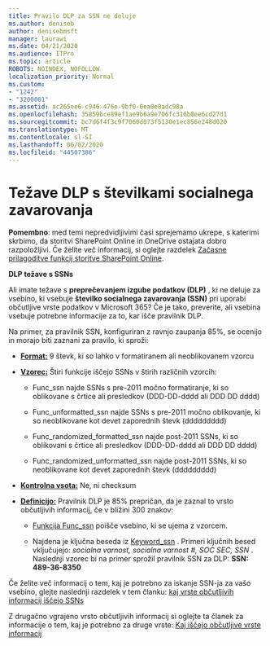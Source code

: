 ```yaml
---
title: Pravilo DLP za SSN ne deluje
ms.author: deniseb
author: denisebmsft
manager: laurawi
ms.date: 04/21/2020
ms.audience: ITPro
ms.topic: article
ROBOTS: NOINDEX, NOFOLLOW
localization_priority: Normal
ms.custom:
- "1242"
- "3200001"
ms.assetid: ac265ee6-c946-476e-9bf0-0ea0e8adc98a
ms.openlocfilehash: 35859bce89ef1ae9b6a9e706fc316b0ee6cd27d1
ms.sourcegitcommit: bc7d6f4f3c9f7060d073f5130e1ec856e248d020
ms.translationtype: MT
ms.contentlocale: sl-SI
ms.lasthandoff: 06/02/2020
ms.locfileid: "44507386"
---
```

# <a name="dlp-issues-with-social-security-numbers"></a>Težave DLP s številkami socialnega zavarovanja

**Pomembno**: med temi nepredvidljivimi časi sprejemamo ukrepe, s katerimi skrbimo, da storitvi SharePoint Online in OneDrive ostajata dobro razpoložljivi. Če želite več informacij, si oglejte razdelek [Začasne prilagoditve funkcij storitve SharePoint Online](https://aka.ms/ODSPAdjustments).

**DLP težave s SSNs**

Ali imate težave s **preprečevanjem izgube podatkov (DLP)** , ki ne deluje za vsebino, ki vsebuje **številko socialnega zavarovanja (SSN)** pri uporabi občutljive vrste podatkov v Microsoft 365? Če je tako, preverite, ali vsebina vsebuje potrebne informacije za to, kar išče pravilnik DLP. 
  
Na primer, za pravilnik SSN, konfiguriran z ravnjo zaupanja 85%, se ocenijo in morajo biti zaznani za pravilo, ki sproži:
  
- **[Format:](https://docs.microsoft.com/microsoft-365/compliance/sensitive-information-type-entity-definitions#format-80)** 9 števk, ki so lahko v formatiranem ali neoblikovanem vzorcu

- **[Vzorec:](https://msconnect.microsoft.com/https:/docs.microsoft.com/office365/securitycompliance/what-the-sensitive-information-types-look-for#pattern-80)** Štiri funkcije iščejo SSNs v štirih različnih vzorcih:

  - Func_ssn najde SSNs s pre-2011 močno formatiranje, ki so oblikovane s črtice ali presledkov (DDD-DD-dddd ali DDD DD dddd)

  - Func_unformatted_ssn najde SSNs s pre-2011 močno oblikovanje, ki so neoblikovane kot devet zaporednih števk (ddddddddd)

  - Func_randomized_formatted_ssn najde post-2011 SSNs, ki so oblikovani s črtice ali presledkov (DDD-DD-dddd ali DDD DD dddd)

  - Func_randomized_unformatted_ssn najde post-2011 SSNs, ki so neoblikovane kot devet zaporednih števk (ddddddddd)

- **[Kontrolna vsota:](https://docs.microsoft.com/microsoft-365/compliance/sensitive-information-type-entity-definitions#checksum-79)** Ne, ni checksum

- **[Definicijo:](https://docs.microsoft.com/microsoft-365/compliance/sensitive-information-type-entity-definitions#definition-80)** Pravilnik DLP je 85% prepričan, da je zaznal to vrsto občutljivih informacij, če v bližini 300 znakov:

  - [Funkcija Func_ssn](https://docs.microsoft.com/microsoft-365/compliance/sensitive-information-type-entity-definitions#pattern-80) poišče vsebino, ki se ujema z vzorcem.

  - Najdena je ključna beseda iz [Keyword_ssn](https://docs.microsoft.com/microsoft-365/compliance/sensitive-information-type-entity-definitions#keyword_ssn) . Primeri ključnih besed vključujejo: *socialna varnost, socialna varnost #, SOC SEC, SSN* . Naslednji vzorec bi na primer sprožil pravilnik SSN za DLP: **SSN: 489-36-8350**
  
Če želite več informacij o tem, kaj je potrebno za iskanje SSN-ja za vašo vsebino, glejte naslednji razdelek v tem članku: [kaj vrste občutljivih informacij iščejo SSNs](https://docs.microsoft.com/microsoft-365/compliance/sensitive-information-type-entity-definitions#us-social-security-number-ssn)
  
Z drugačno vgrajeno vrsto občutljivih informacij si oglejte ta članek za informacije o tem, kaj je potrebno za druge vrste: [Kaj iščejo občutljive vrste informacij](https://docs.microsoft.com/microsoft-365/compliance/sensitive-information-type-entity-definitions)
  